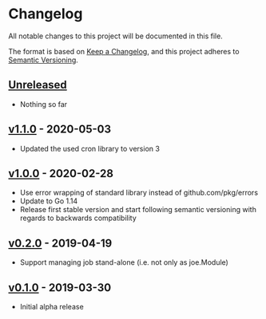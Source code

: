 # Changelog
All notable changes to this project will be documented in this file.

The format is based on [Keep a Changelog](https://keepachangelog.com/en/1.0.0/),
and this project adheres to [Semantic Versioning](https://semver.org/spec/v2.0.0.html).

## [Unreleased]
- Nothing so far

## [v1.1.0] - 2020-05-03
- Updated the used cron library to version 3

## [v1.0.0] - 2020-02-28
- Use error wrapping of standard library instead of github.com/pkg/errors
- Update to Go 1.14
- Release first stable version and start following semantic versioning with regards to backwards compatibility

## [v0.2.0] - 2019-04-19
- Support managing job stand-alone (i.e. not only as joe.Module)

## [v0.1.0] - 2019-03-30
- Initial alpha release

[Unreleased]: https://github.com/go-joe/cron/compare/v1.1.0...HEAD
[v1.1.0]: https://github.com/go-joe/cron/compare/v1.0.0...v1.1.0
[v1.0.0]: https://github.com/go-joe/cron/compare/v0.2.0...v1.0.0
[v0.2.0]: https://github.com/go-joe/cron/compare/v0.1.0...v0.2.0
[v0.1.0]: https://github.com/go-joe/cron/releases/tag/v0.1.0
